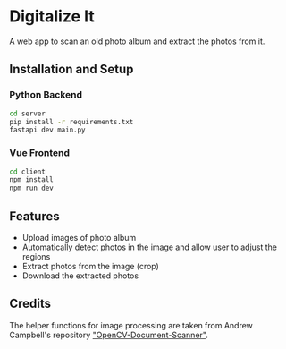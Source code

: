# Digitalize It

A web app to scan an old photo album and extract the photos from it.

## Installation and Setup

### Python Backend
```bash
cd server
pip install -r requirements.txt
fastapi dev main.py
```

### Vue Frontend
```bash
cd client
npm install
npm run dev
```

## Features

- Upload images of photo album
- Automatically detect photos in the image and allow user to adjust the regions
- Extract photos from the image (crop)
- Download the extracted photos

## Credits

The helper functions for image processing are taken from Andrew Campbell's repository ["OpenCV-Document-Scanner"](https://github.com/andrewdcampbell/OpenCV-Document-Scanner).